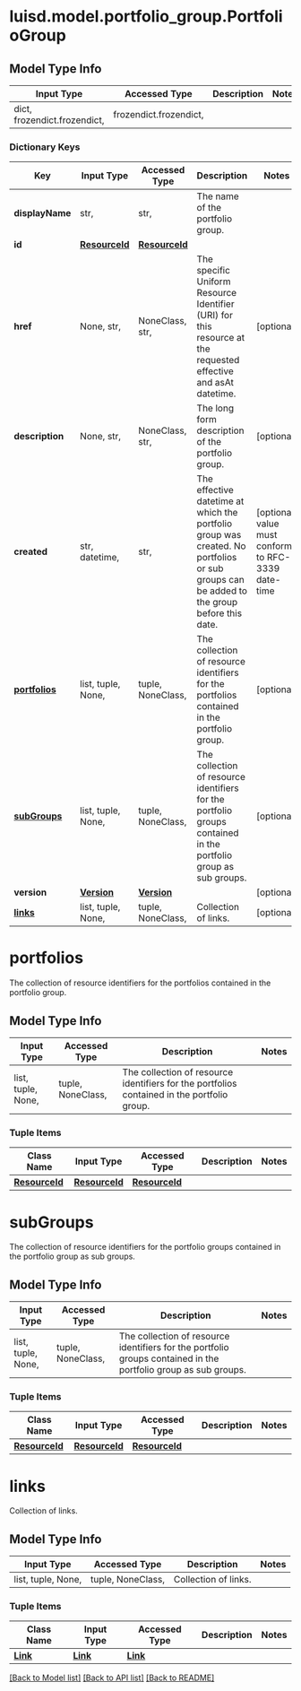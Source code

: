 # luisd.model.portfolio_group.PortfolioGroup

## Model Type Info
Input Type | Accessed Type | Description | Notes
------------ | ------------- | ------------- | -------------
dict, frozendict.frozendict,  | frozendict.frozendict,  |  | 

### Dictionary Keys
Key | Input Type | Accessed Type | Description | Notes
------------ | ------------- | ------------- | ------------- | -------------
**displayName** | str,  | str,  | The name of the portfolio group. | 
**id** | [**ResourceId**](ResourceId.md) | [**ResourceId**](ResourceId.md) |  | 
**href** | None, str,  | NoneClass, str,  | The specific Uniform Resource Identifier (URI) for this resource at the requested effective and asAt datetime. | [optional] 
**description** | None, str,  | NoneClass, str,  | The long form description of the portfolio group. | [optional] 
**created** | str, datetime,  | str,  | The effective datetime at which the portfolio group was created. No portfolios or sub groups can be added to the group before this date. | [optional] value must conform to RFC-3339 date-time
**[portfolios](#portfolios)** | list, tuple, None,  | tuple, NoneClass,  | The collection of resource identifiers for the portfolios contained in the portfolio group. | [optional] 
**[subGroups](#subGroups)** | list, tuple, None,  | tuple, NoneClass,  | The collection of resource identifiers for the portfolio groups contained in the portfolio group as sub groups. | [optional] 
**version** | [**Version**](Version.md) | [**Version**](Version.md) |  | [optional] 
**[links](#links)** | list, tuple, None,  | tuple, NoneClass,  | Collection of links. | [optional] 

# portfolios

The collection of resource identifiers for the portfolios contained in the portfolio group.

## Model Type Info
Input Type | Accessed Type | Description | Notes
------------ | ------------- | ------------- | -------------
list, tuple, None,  | tuple, NoneClass,  | The collection of resource identifiers for the portfolios contained in the portfolio group. | 

### Tuple Items
Class Name | Input Type | Accessed Type | Description | Notes
------------- | ------------- | ------------- | ------------- | -------------
[**ResourceId**](ResourceId.md) | [**ResourceId**](ResourceId.md) | [**ResourceId**](ResourceId.md) |  | 

# subGroups

The collection of resource identifiers for the portfolio groups contained in the portfolio group as sub groups.

## Model Type Info
Input Type | Accessed Type | Description | Notes
------------ | ------------- | ------------- | -------------
list, tuple, None,  | tuple, NoneClass,  | The collection of resource identifiers for the portfolio groups contained in the portfolio group as sub groups. | 

### Tuple Items
Class Name | Input Type | Accessed Type | Description | Notes
------------- | ------------- | ------------- | ------------- | -------------
[**ResourceId**](ResourceId.md) | [**ResourceId**](ResourceId.md) | [**ResourceId**](ResourceId.md) |  | 

# links

Collection of links.

## Model Type Info
Input Type | Accessed Type | Description | Notes
------------ | ------------- | ------------- | -------------
list, tuple, None,  | tuple, NoneClass,  | Collection of links. | 

### Tuple Items
Class Name | Input Type | Accessed Type | Description | Notes
------------- | ------------- | ------------- | ------------- | -------------
[**Link**](Link.md) | [**Link**](Link.md) | [**Link**](Link.md) |  | 

[[Back to Model list]](../../README.md#documentation-for-models) [[Back to API list]](../../README.md#documentation-for-api-endpoints) [[Back to README]](../../README.md)

